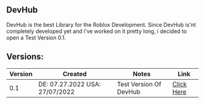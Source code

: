 ## DevHub

DevHub is the best Library for the Roblox Development.
Since DevHub is'nt completely developed yet and i've worked on it pretty long,
i decided to open a Test Version 0.1.

## Versions:

| Version | Created | Notes | Link |
| --- | --- | --- | --- |
| 0.1 | DE: 07.27.2022 USA: 27/07/2022 | Test Version Of DevHub | [Click Here](https://github.com/DoggoProgrammer/DoggoProgrammer.github.io/tree/main/devhub/0.1)
